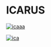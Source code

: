 # ICARUS

<a href="https://ibb.co/VBW6pck"><img src="https://i.ibb.co/VBW6pck/icaaa.png" alt="icaaa" border="0"></a>

<a href="https://ibb.co/xhXCY3X"><img src="https://i.ibb.co/xhXCY3X/ica.png" alt="ica" border="0"></a>
```
```
